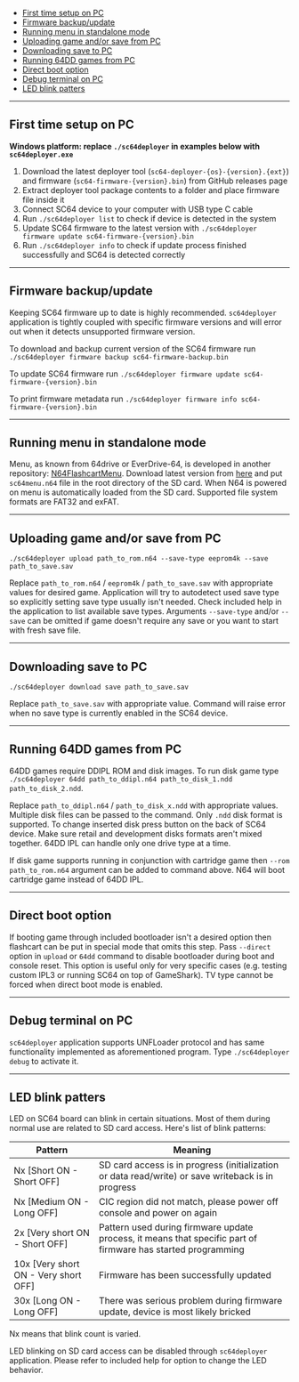 - [First time setup on PC](#first-time-setup-on-pc)
- [Firmware backup/update](#firmware-backupupdate)
- [Running menu in standalone mode](#running-menu-in-standalone-mode)
- [Uploading game and/or save from PC](#uploading-game-andor-save-from-pc)
- [Downloading save to PC](#downloading-save-to-pc)
- [Running 64DD games from PC](#running-64dd-games-from-pc)
- [Direct boot option](#direct-boot-option)
- [Debug terminal on PC](#debug-terminal-on-pc)
- [LED blink patters](#led-blink-patters)

---

## First time setup on PC

**Windows platform: replace `./sc64deployer` in examples below with `sc64deployer.exe`**

1. Download the latest deployer tool (`sc64-deployer-{os}-{version}.{ext}`) and firmware (`sc64-firmware-{version}.bin`) from GitHub releases page
2. Extract deployer tool package contents to a folder and place firmware file inside it
3. Connect SC64 device to your computer with USB type C cable
4. Run `./sc64deployer list` to check if device is detected in the system
5. Update SC64 firmware to the latest version with `./sc64deployer firmware update sc64-firmware-{version}.bin`
6. Run `./sc64deployer info` to check if update process finished successfully and SC64 is detected correctly

---

## Firmware backup/update

Keeping SC64 firmware up to date is highly recommended.
`sc64deployer` application is tightly coupled with specific firmware versions and will error out when it detects unsupported firmware version.

To download and backup current version of the SC64 firmware run `./sc64deployer firmware backup sc64-firmware-backup.bin`

To update SC64 firmware run `./sc64deployer firmware update sc64-firmware-{version}.bin`

To print firmware metadata run `./sc64deployer firmware info sc64-firmware-{version}.bin`

---

## Running menu in standalone mode

Menu, as known from 64drive or EverDrive-64, is developed in another repository: [N64FlashcartMenu](https://github.com/Polprzewodnikowy/N64FlashcartMenu).
Download latest version from [here](https://github.com/Polprzewodnikowy/N64FlashcartMenu/releases) and put `sc64menu.n64` file in the root directory of the SD card.
When N64 is powered on menu is automatically loaded from the SD card. Supported file system formats are FAT32 and exFAT.

---

## Uploading game and/or save from PC

`./sc64deployer upload path_to_rom.n64 --save-type eeprom4k --save path_to_save.sav`

Replace `path_to_rom.n64` / `eeprom4k` / `path_to_save.sav` with appropriate values for desired game.
Application will try to autodetect used save type so explicitly setting save type usually isn't needed.
Check included help in the application to list available save types.
Arguments `--save-type` and/or `--save` can be omitted if game doesn't require any save or you want to start with fresh save file.

---

## Downloading save to PC

`./sc64deployer download save path_to_save.sav`

Replace `path_to_save.sav` with appropriate value.
Command will raise error when no save type is currently enabled in the SC64 device.

---

## Running 64DD games from PC

64DD games require DDIPL ROM and disk images.
To run disk game type `./sc64deployer 64dd path_to_ddipl.n64 path_to_disk_1.ndd path_to_disk_2.ndd`.

Replace `path_to_ddipl.n64` / `path_to_disk_x.ndd` with appropriate values.
Multiple disk files can be passed to the command.
Only `.ndd` disk format is supported.
To change inserted disk press button on the back of SC64 device.
Make sure retail and development disks formats aren't mixed together.
64DD IPL can handle only one drive type at a time.

If disk game supports running in conjunction with cartridge game then `--rom path_to_rom.n64` argument can be added to command above.
N64 will boot cartridge game instead of 64DD IPL.

---

## Direct boot option

If booting game through included bootloader isn't a desired option then flashcart can be put in special mode that omits this step.
Pass `--direct` option in `upload` or `64dd` command to disable bootloader during boot and console reset.
This option is useful only for very specific cases (e.g. testing custom IPL3 or running SC64 on top of GameShark).
TV type cannot be forced when direct boot mode is enabled.

---

## Debug terminal on PC

`sc64deployer` application supports UNFLoader protocol and has same functionality implemented as aforementioned program.
Type `./sc64deployer debug` to activate it.

---

## LED blink patters

LED on SC64 board can blink in certain situations. Most of them during normal use are related to SD card access. Here's list of blink patterns:

| Pattern                              | Meaning                                                                                                      |
| ------------------------------------ | ------------------------------------------------------------------------------------------------------------ |
| Nx [Short ON - Short OFF]            | SD card access is in progress (initialization or data read/write) or save writeback is in progress           |
| Nx [Medium ON - Long OFF]            | CIC region did not match, please power off console and power on again                                        |
| 2x [Very short ON - Short OFF]       | Pattern used during firmware update process, it means that specific part of firmware has started programming |
| 10x [Very short ON - Very short OFF] | Firmware has been successfully updated                                                                       |
| 30x [Long ON - Long OFF]             | There was serious problem during firmware update, device is most likely bricked                              |

Nx means that blink count is varied.

LED blinking on SD card access can be disabled through `sc64deployer` application.
Please refer to included help for option to change the LED behavior.
